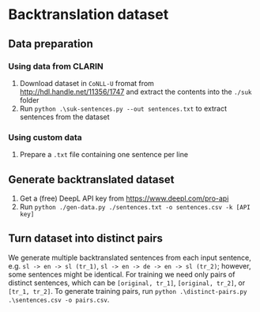# Backtranslation dataset

## Data preparation

### Using data from CLARIN

1.  Download dataset in `CoNLL-U` fromat from <http://hdl.handle.net/11356/1747> and extract the contents into the `./suk` folder
2.  Run `python .\suk-sentences.py --out sentences.txt` to extract sentences from the dataset

### Using custom data

1.  Prepare a `.txt` file containing one sentence per line

## Generate backtranslated dataset

1.  Get a (free) DeepL API key from <https://www.deepl.com/pro-api>
2.  Run `python ./gen-data.py ./sentences.txt -o sentences.csv -k [API key]`

## Turn dataset into distinct pairs

We generate multiple backtranslated sentences from each input sentence, e.g. `sl -> en -> sl (tr_1)`, `sl -> en -> de -> en -> sl (tr_2)`; however, some sentences might be identical. For training we need only pairs of distinct sentences, which can be `[original, tr_1]`, `[original, tr_2]`, or `[tr_1, tr_2]`. To generate training pairs, run `python .\distinct-pairs.py .\sentences.csv -o pairs.csv`.
